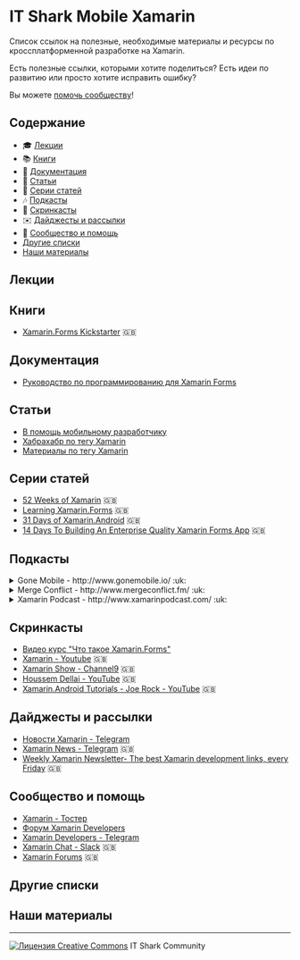 # IT Shark Mobile Xamarin

Список ссылок на полезные, необходимые материалы и ресурсы по кроссплатформенной разработке на Xamarin.

Есть полезные ссылки, которыми хотите поделиться? Есть идеи по развитию или просто хотите исправить ошибку?

Вы можете [помочь сообществу](https://github.com/it-shark-pro/mobile-xamarin/issues/new)!

## Содержание

- :mortar_board: [Лекции](#Лекции)
- :books: [Книги](#Книги)
- :file_folder: [Документация](#Документация)
- :page_with_curl: [Статьи](#Статьи)
- :bookmark_tabs: [Серии статей](#Серии-статей)
- :notes: [Подкасты](#Подкасты)
- :movie_camera: [Скринкасты](#Скринкасты)
- :envelope: [Дайджесты и рассылки](#Дайджесты-и-рассылки)
- :speech_balloon: [Сообщество и помощь](#Сообщество-и-помощь)
- [Другие списки](#Другие-списки)
- [Наши материалы](#Наши-материалы)

## Лекции

## Книги
* [Xamarin.Forms Kickstarter](http://www.xforms-kickstarter.com/) :uk:

## Документация
* [Руководство по программированию для Xamarin Forms](https://metanit.com/sharp/xamarin/)

## Статьи
* [В помощь мобильному разработчику](https://xamdev.ru/)
* [Хабрахабр по тегу Xamarin](https://habrahabr.ru/search/?q=xamarin)
* [Материалы по тегу Xamarin](https://wcoder.github.io/tags/#xamarin)

## Серии статей
* [52 Weeks of Xamarin](http://jesseliberty.com/?s=52+weeks+of+xamarin) :uk:
* [Learning Xamarin.Forms](http://jesseliberty.com/?s=Learning+Xamarin.Forms) :uk:
* [31 Days of Xamarin.Android](https://blog.falafel.com/31-days-of-xamarin-android/) :uk:
* [14 Days To Building An Enterprise Quality Xamarin Forms App](http://xamarinhelp.com/14-days-to-building-an-enterprise-quality-xamarin-forms-app/) :uk:

## Подкасты
<details><summary>Gone Mobile - http://www.gonemobile.io/ :uk:</summary>
<blockquote>Gone Mobile is a podcast discussing the latest in mobile development, with a healthy bias towards Xamarin technologies. The podcast covers in-depth topics with guests ranging from Android, iOS & Windows development to mobile marketing and design, as well as other mobile or not so mobile related technologies.</blockquote>
</details>

<details><summary>Merge Conflict - http://www.mergeconflict.fm/ :uk:</summary>
<blockquote>Merge Conflict is a weekly discussion with Frank and James on all things development, technology, & more. After years of being friends, Frank and James finally decided to sit down and start a podcast about their lives as mobile developers using Xamarin. Much more than just another mobile development podcast, Merge Conflict, reaches all areas of development including desktop, server, and of course mobile. They also cover fun things happening in the world of technology and gaming and whatever else happens to be on Frank's and James' minds.</blockquote>
</details>

<details><summary>Xamarin Podcast - http://www.xamarinpodcast.com/ :uk:</summary>
<blockquote>Keep up with the latest in mobile development with the official Xamarin podcast. Join your hosts Pierce Boggan and James Montemagno as they discuss the latest and greatest in native cross-platform mobile development in C# with Xamarin.</blockquote>
</details>

## Скринкасты
* [Видео курс "Что такое Xamarin.Forms"](https://itvdn.com/ru/video/xamarin)
* [Xamarin - Youtube](https://www.youtube.com/user/XamarinVideos) :uk:
* [Xamarin Show - Channel9](https://channel9.msdn.com/Shows/XamarinShow) :uk:
* [Houssem Dellai - YouTube](https://www.youtube.com/channel/UCCYR9GpcE3skVnyMU8Wx1kQ) :uk:
* [Xamarin.Android Tutorials - Joe Rock - YouTube](https://www.youtube.com/playlist?list=PLCuRg51-gw5VqYchUekCqxUS9hEZkDf6l) :uk:

## Дайджесты и рассылки
* [Новости Xamarin - Telegram](https://t.me/xamarin_ru)
* [Xamarin News - Telegram](https://t.me/xamarin_news) :uk:
* [Weekly Xamarin Newsletter- The best Xamarin development links, every Friday](http://weeklyxamarin.com/) :uk:

## Сообщество и помощь
- [Xamarin - Тостер](https://toster.ru/tag/xamarin/questions)
- [Форум Xamarin Developers](https://forums.xamdev.ru/)
- [Xamarin Developers - Telegram](https://t.me/xamarin_russia)
- [Xamarin Chat - Slack](https://xamarinchat.slack.com/) :uk:
- [Xamarin Forums](https://forums.xamarin.com/) :uk:

## Другие списки

## Наши материалы

---
[![Лицензия Creative Commons](https://i.creativecommons.org/l/by/4.0/80x15.png)](http://creativecommons.org/licenses/by/4.0/) IT Shark Community
